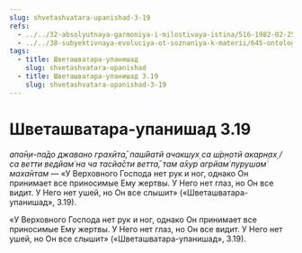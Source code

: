 ```yaml
---
slug: shvetashvatara-upanishad-3-19
refs:
  - ../../32-absolyutnaya-garmoniya-i-milostivaya-istina/516-1982-02-25-a-b1-c3-b3-c1-c4-uchenie-shridhara-maharadzha-o-garmonii-i-istine.md
  - ../../38-subyektivnaya-evoluciya-ot-soznaniya-k-materii/645-ontologiya-pr-ch-7-3-soznanie-ne-mozhet-sushhestvovat-bez-lichnosti.md
tags:
  - title: Шветашватара-упанишад
    slug: shvetashvatara-upanishad
  - title: Шветашватара-упанишад 3.19
    slug: shvetashvatara-upanishad-3-19
---
```


# Шветашватара-упанишад 3.19

*апа̄н̣и-па̄до джавано грахӣта̄, паш́йатй ачакшух̣ са ш́р̣н̣отй акарн̣ах̣ / са ветти ведйам̇ на ча тасйа̄сти ветта̄, там а̄хур агрйам̇ пурушам̇ маха̄нтам* — «У Верховного Господа нет рук и ног, однако Он принимает все приносимые Ему жертвы. У Него нет глаз, но Он все видит. У Него нет ушей, но Он все слышит» («Шветашватара-упанишад», 3.19).

«У Верховного Господа нет рук и ног, однако Он принимает все приносимые Ему жертвы. У Него нет глаз, но Он все видит. У Него нет ушей, но Он все слышит» («Шветашватара-упанишад», 3.19).


